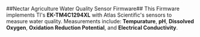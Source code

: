 ##Nectar Agriculture Water Quality Sensor Firmware##
This Firmware implements TI's **EK-TM4C1294XL** with Atlas Scientific's sensors to measure water quality. Measurements include: **Tempurature**, **pH**, **Dissolved Oxygen**, **Oxidation Reduction Potential**, and **Electrical Conductivity**.

